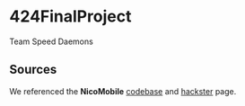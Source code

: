 # 424FinalProject
Team Speed Daemons


## Sources

We referenced the **NicoMobile** [codebase](https://github.com/nicorossirice/comp424-FinalProject/tree/main) and [hackster](https://www.hackster.io/team-youngerwoods/the-nicomobile-83caa9) page.
